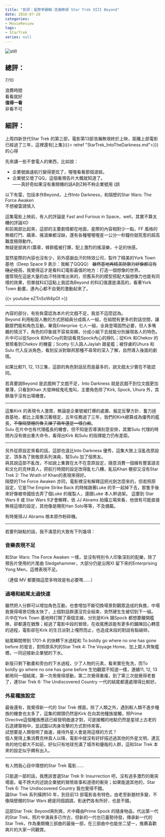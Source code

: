 ```yaml
---
title: "影評：星際爭霸戰-浩瀚無垠 Star Trek XIII Beyond"
date: 2016-07-28
categories:
- MovieReview
tags:
- StarTrek
series: null
---
```


![still](/images/movie/beyond.jpg)

## 總評：

7/10

浪費時間  
看看就好  
**值得一看**  
非看不可  
<!--more-->

## 細評：

上周四新世代Star Trek 的第三部，電影第13部浩瀚無垠終於上映，距離上部電影已經過了三年，這裡還有[上集]({{< relref "StarTrek_IntoTheDarkness.md">}})的心得  

先來講一些不會電人的東西，比如說：  
* 企業號曲速航行變得更炫了，喔喔看看那個波紋。  
* 企業號又壞了QQ，這個看預告片大概就知道了。  
––––真好奇如果沒有重開機的話A到Z夠不夠企業號用 (誤  

以下有雷，包括本作Beyond，上作Into Darkness，和隔壁的Star Wars: The Force Awaken  
不想被雷請慎入  

這集電影上映前，有人的評論是 Fast and Furious in Space，well，其實不算太糟的評論XD  
和前兩部比起來，這部的主要劇情都在地面，星際的內容相對少一點，FF 風格的無槍打鬥、飆車、搖滾樂都沒缺，還有各種喔喔喔差一公分一秒鐘你就死惹的超高難度極限動作。  
無疑是部爽片(蓋章，蜂群艦被打爆，配上激烈的搖滾樂，十足的快感。  

當然星際的內容也沒有少，另外感謝血汗的特效公司，製作了精美的York Town 基地（Deep Space 9 表示：我輸了QQQQ）
~~雖然基地再精美防禦力好像都沒有隨之提高~~，我覺得這才是看科幻電影最值的地方：打造一個想像的世界。  
儘管現在這是大量的血汗特效堆出來的，但舊系列的模型搭配大腦想像力也能有同樣的效果，但單就科幻這點上我認為Beyond 的科幻值還是滿高的，看著York Town 動畫，連內心都不自覺的激動起來了。  

{{< youtube eZTnSxW4pOI >}}

----  

內容的部分，有些負雷認為本片的文戲不足，我並不這麼認為。    
Beyond 利用船毀人散的方式把組員分成兩人一組，在組間有更多的對話空間，讓觀眾們能和角色互動，畢竟Enterprise 七人一組，全員登場固然必要，但人多嘴雜的情況下，角色的印象就不容易突顯，分成小組下去就能分別展現各人的特色。
片中可以從Spock 和McCoy的對談看見Spock內心的掙扎；從Kirk 和Chekov 的冒險看到Chekov 的機靈；Scotty 引入路人Jaylah 跟星艦；被俘虜的Uhura 和Sulu 代入反派角色，看到反派對聯邦那種不尋常的深入了解，自然導入後面的劇情。  

如果比較11, 12, 13三集，這部的角色對話反而是最多的，說文戲太少實在不能認同。  

若真要說Beyond 是武戲夠了文戲不足，Into Darkness 就是武戲不到位文戲更加單薄，只看到Khan 大發神經鬼吼鬼叫，主要角色除了Kirk, Spock, Uhura 外，其餘幾乎沒有出場機會。  

----  

這集Kirk 的表現令人激賞，無論是企業號被打爆的處置、擬定反擊方針、奮力拯救基地，都比上兩集沉著穩定，五年任務過了三年，我們的Kirk總算成為優秀的艦長，~~不像隔壁棚的魯夫練了兩年還是一樣白痴~~。  
Sulu 在片中也有代理艦長的機會，但不知是否導演刻意安排，其實Sulu 代理的時間內沒有做出重大命令，看得出Kirk 和Sulu 的指揮能力仍有差距。  

----    

另外從原設定來看的話，這部也遠比Into Darkness 優秀，這集大致上沒亂改原設定，頂多為了致敬原系列演員，幫Sulu 加了個男友。  
與其說這部不亂改，不如說上集實在太不在意原設定，隨意消費一個擁有豐富語言和文化的克林貢人，把航行時間的設定改得亂七八糟，亂玩Khan 梗卻又沒有Star Trek 2: The Wrath of Khan的表現來得好。    
隔壁的The Force Awaken 亦同，電影裡沒有解釋這把光劍怎麼來的，但若照原設定，它是The Empire Strike Back 的時候跟著Luke 的手一起掉下去，那隻手後來好像被帝國撿去弄了個Luke 的複製人，還跟Luke 本人幹過架。
這要到 Star Wars 8 或 Star Wars 9才會解釋，依 JJ Abrams 拍攝立場來看，他很有可能直接無視這樣的設定，其他像是賜死Han Solo等等，不及備載。  

有時覺得JJ Abrams 根本原作粉碎機。  

----    

若要列缺點的話，我不滿意的大致有下列幾項：  

### 音樂表現不足

和Star Wars: The Force Awaken 一樣，並沒有特別令人印象深刻的配樂，除了預告片使用的片尾曲 Sledgehammer，大部分仍是沿用XI 留下來的Enterprising Yong Men，這裡表現不足。  

（連個 MV 都要搞這麼多特效是有必要嗎……）  

### 過場和結尾太過快速

雖然把人分群可以增加角色互動，也會增加不斷切換場景對觀眾造成的負擔，中場我覺得場景切換太快了，上個對話群還沒完全結束，突然硬生生被切到下一組。  
片中在York Town 基地時打開了兩個支線，分別是Kirk 跟Spock 都想要離開艦隊，卻都還在猶豫；經過了電影中段的冒險，在收尾應該能有更多的鋪陳回心轉意的過程，電影卻在Kirk 的生日派對上嘎然而止，也造成末段的對話有點破碎。  

結尾瞬間帶到 1701-A 的快轉下水過程和 To boldly go where no one has gone before 的發言，對照原系列的Star Trek 4: The Voyage Home，加上眾人齊聚艦橋，一同迎接新企業號的下水。  

新版只剩下動畫和旁白的下水過程，少了人物的元素，看來實在免洗，而To boldly go where no one has gone before 生怕觀眾不知道一樣，連續11, 12, 13 都用同一個結尾，第一次用覺得感動，第二次覺得重複，到了第三次就覺得老套了，連Star Trek 6: The Undiscovered Country 一代的結尾都還處理得比較好。  

### 外星種族設定

最後還有，我覺得新一代的 Star Trek 裡面，除了人類之外，遇到較人類不進步種族的機會也太多了，這集的開頭仍然是Kirk 在向其他種族接觸，照Prime Directive這個種族應該已經發明曲速才對，可是接觸的地點仍然是星球上古老的石造建築物中，並試圖以肉身攻擊的方式對待來客。  
試想要是人類發明了曲速，接待外星人會是用這樣的方式？  
個人覺得上集消費克林貢人以降，電影中就沒有好好描述過其他的外星文明，連瓦肯的地位都大不如前，好似只有地球充滿了城市和優哉的人群，這和Star Trek 本來的設定似乎頗有出入。  

----  

有人問我心目中理想的Star Trek 電影……  

只能選一部的話，我應該會選Star Trek 9: Insurrection 吧，沒有過多激烈的衝突場面，毫不誇大的述說企業號的冒險故事和道德的衝突；如果能選其他的，Star Trek 6: The Undiscovered Country 我也覺得不錯。  
論Star Trek 系列橫跨50 年，到目前13 部電影各有特色，由老至新題材多變，不像隔壁棚的Star Wars 總是同個調調，影迷們各有所好，也是不錯。  

這部Star Trek: Beyond爽則爽，片中藉由Prime Spock 的隨身物品，代出第一代的Star Trek，照片中演員多已作古，但新的一代也已蓄勢待發，傳承新一代的Star Trek，作為重開機三部曲的最後一部，在三部曲中也能坐二望一，推薦喜歡爽片的大家一同觀賞。 